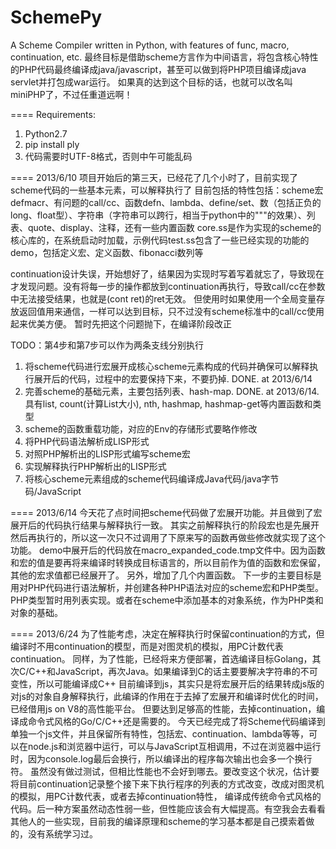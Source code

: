 SchemePy
=====
A Scheme Compiler written in Python,
with features of func, macro, continuation, etc.
最终目标是借助scheme方言作为中间语言，将包含核心特性的PHP代码最终编译成java/javascript，甚至可以做到将PHP项目编译成java servlet并打包成war运行。
如果真的达到这个目标的话，也就可以改名叫miniPHP了，不过任重道远啊！

====
Requirements:
1. Python2.7
2. pip install ply
3. 代码需要时UTF-8格式，否则中午可能乱码

====
2013/6/10
项目开始后的第三天，已经花了几个小时了，目前实现了scheme代码的一些基本元素，可以解释执行了
目前包括的特性包括：scheme宏defmacr、有问题的call/cc、函数defn、lambda、define/set、数（包括正负的long、float型）、字符串（字符串可以跨行，相当于python中的"""的效果）、列表、quote、display、注释，还有一些内置函数
core.ss是作为实现的scheme的核心库的，在系统启动时加载，示例代码test.ss包含了一些已经实现的功能的demo，包括定义宏、定义函数、fibonacci数列等

continuation设计失误，开始想好了，结果因为实现时写着写着就忘了，导致现在才发现问题。没有将每一步的操作都放到continuation再执行，导致call/cc在参数中无法接受结果，也就是(cont ret)的ret无效。
但使用时如果使用一个全局变量存放返回值用来通信，一样可以达到目标，只不过没有scheme标准中的call/cc使用起来优美方便。
暂时先把这个问题抛下，在编译阶段改正

TODO：第4步和第7步可以作为两条支线分别执行
1. 将scheme代码进行宏展开成核心scheme元素构成的代码并确保可以解释执行展开后的代码，过程中的宏要保持下来，不要扔掉. DONE. at 2013/6/14
2. 完善scheme的基础元素，主要包括列表、hash-map. DONE. at 2013/6/14. 具有list, count(计算List大小), nth, hashmap, hashmap-get等内置函数和类型
3. scheme的函数重载功能，对应的Env的存储形式要略作修改
4. 将PHP代码语法解析成LISP形式
5. 对照PHP解析出的LISP形式编写scheme宏
6. 实现解释执行PHP解析出的LISP形式
7. 将核心scheme元素组成的scheme代码编译成Java代码/java字节码/JavaScript

====
2013/6/14
今天花了点时间把scheme代码做了宏展开功能。并且做到了宏展开后的代码执行结果与解释执行一致。
其实之前解释执行的阶段宏也是先展开然后再执行的，所以这一次只不过调用了下原来写的函数再做些修改就实现了这个功能。
demo中展开后的代码放在macro_expanded_code.tmp文件中。因为函数和宏的值是要再将来编译时转换成目标语言的，所以目前作为值的函数和宏保留，其他的宏求值都已经展开了。
另外，增加了几个内置函数。
下一步的主要目标是用对PHP代码进行语法解析，并创建各种PHP语法对应的scheme宏和PHP类型。PHP类型暂时用列表实现。或者在scheme中添加基本的对象系统，作为PHP类和对象的基础。

====
2013/6/24
为了性能考虑，决定在解释执行时保留continuation的方式，但编译时不用continuation的模型，而是对图灵机的模拟，用PC计数代表continuation。
同样，为了性能，已经将来方便部署，首选编译目标Golang，其次C/C++和JavaScript，再次Java。如果编译到C的话主要要解决字符串的不可变性，所以可能编译成C++
目前编译到js，其实只是将宏展开后的结果转成js版的对js的对象自身解释执行，此编译的作用在于去掉了宏展开和编译时优化的时间，已经借用js on V8的高性能平台。
但要达到足够高的性能，去掉continuation，编译成命令式风格的Go/C/C++还是需要的。
今天已经完成了将Scheme代码编译到单独一个js文件，并且保留所有特性，包括宏、continuation、lambda等等，可以在node.js和浏览器中运行，可以与JavaScript互相调用，不过在浏览器中运行时，因为console.log最后会换行，所以编译出的程序每次输出也会多一个换行符。
虽然没有做过测试，但相比性能也不会好到哪去。要改变这个状况，估计要将目前continuation记录整个接下来下执行程序的列表的方式改变，改成对图灵机的模拟，用PC计数代表，或者去掉continuation特性，
编译成传统命令式风格的代码。后一种方案虽然动态性弱一些，但性能应该会有大幅提高。有空我会去看看其他人的一些实现，目前我的编译原理和scheme的学习基本都是自己摸索着做的，没有系统学习过。
